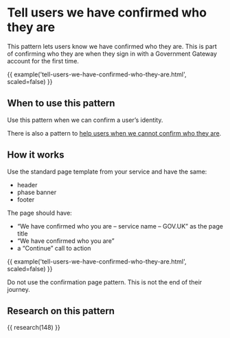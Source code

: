 # Tell users we have confirmed who they are

This pattern lets users know we have confirmed who they are. This is part of confirming who they are when they sign in with a Government Gateway account for the first time.

{{ example('tell-users-we-have-confirmed-who-they-are.html', scaled=false) }}

## When to use this pattern

Use this pattern when we can confirm a user’s identity.

There is also a pattern to [help users when we cannot confirm who they are](/patterns/help-users-when-we-cannot-confirm-who-they-are/index.html).

## How it works

Use the standard page template from your service and have the same:

- header
- phase banner
- footer

The page should have:

- “We have confirmed who you are – service name – GOV.UK” as the page title
- “We have confirmed who you are”
- a “Continue” call to action

{{ example('tell-users-we-have-confirmed-who-they-are.html', scaled=false) }}

Do not use the confirmation page pattern. This is not the end of their journey.

## Research on this pattern

{{ research(148) }}
